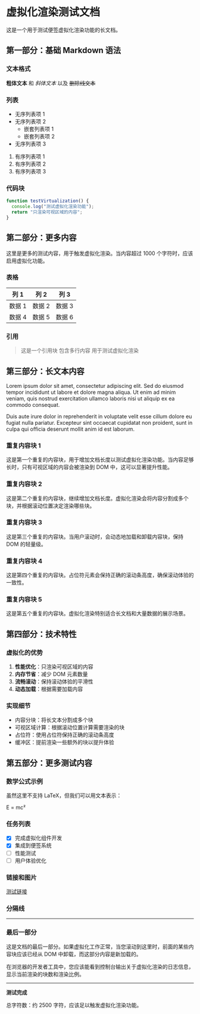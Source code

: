 # 虚拟化渲染测试文档

这是一个用于测试便签虚拟化渲染功能的长文档。

## 第一部分：基础 Markdown 语法

### 文本格式

**粗体文本** 和 _斜体文本_ 以及 ~~删除线文本~~

### 列表

- 无序列表项 1
- 无序列表项 2
  - 嵌套列表项 1
  - 嵌套列表项 2
- 无序列表项 3

1. 有序列表项 1
2. 有序列表项 2
3. 有序列表项 3

### 代码块

```javascript
function testVirtualization() {
  console.log("测试虚拟化渲染功能");
  return "只渲染可视区域的内容";
}
```

## 第二部分：更多内容

这里是更多的测试内容，用于触发虚拟化渲染。当内容超过 1000 个字符时，应该启用虚拟化功能。

### 表格

| 列 1   | 列 2   | 列 3   |
| ------ | ------ | ------ |
| 数据 1 | 数据 2 | 数据 3 |
| 数据 4 | 数据 5 | 数据 6 |

### 引用

> 这是一个引用块
> 包含多行内容
> 用于测试虚拟化渲染

## 第三部分：长文本内容

Lorem ipsum dolor sit amet, consectetur adipiscing elit. Sed do eiusmod tempor incididunt ut labore et dolore magna aliqua. Ut enim ad minim veniam, quis nostrud exercitation ullamco laboris nisi ut aliquip ex ea commodo consequat.

Duis aute irure dolor in reprehenderit in voluptate velit esse cillum dolore eu fugiat nulla pariatur. Excepteur sint occaecat cupidatat non proident, sunt in culpa qui officia deserunt mollit anim id est laborum.

### 重复内容块 1

这是第一个重复的内容块，用于增加文档长度以测试虚拟化渲染功能。当内容足够长时，只有可视区域的内容会被渲染到 DOM 中，这可以显著提升性能。

### 重复内容块 2

这是第二个重复的内容块，继续增加文档长度。虚拟化渲染会将内容分割成多个块，并根据滚动位置决定渲染哪些块。

### 重复内容块 3

这是第三个重复的内容块。当用户滚动时，会动态地加载和卸载内容块，保持 DOM 的轻量级。

### 重复内容块 4

这是第四个重复的内容块。占位符元素会保持正确的滚动条高度，确保滚动体验的一致性。

### 重复内容块 5

这是第五个重复的内容块。虚拟化渲染特别适合长文档和大量数据的展示场景。

## 第四部分：技术特性

### 虚拟化的优势

1. **性能优化**：只渲染可视区域的内容
2. **内存节省**：减少 DOM 元素数量
3. **流畅滚动**：保持滚动体验的平滑性
4. **动态加载**：根据需要加载内容

### 实现细节

- 内容分块：将长文本分割成多个块
- 可视区域计算：根据滚动位置计算需要渲染的块
- 占位符：使用占位符保持正确的滚动条高度
- 缓冲区：提前渲染一些额外的块以提升体验

## 第五部分：更多测试内容

### 数学公式示例

虽然这里不支持 LaTeX，但我们可以用文本表示：

E = mc²

### 任务列表

- [x] 完成虚拟化组件开发
- [x] 集成到便签系统
- [ ] 性能测试
- [ ] 用户体验优化

### 链接和图片

[测试链接](https://example.com)

### 分隔线

---

### 最后一部分

这是文档的最后一部分。如果虚拟化工作正常，当您滚动到这里时，前面的某些内容块应该已经从 DOM 中卸载，而这部分内容是新加载的。

在浏览器的开发者工具中，您应该能看到控制台输出关于虚拟化渲染的日志信息，显示当前渲染的块数和渲染比例。

---

**测试完成**

总字符数：约 2500 字符，应该足以触发虚拟化渲染功能。
